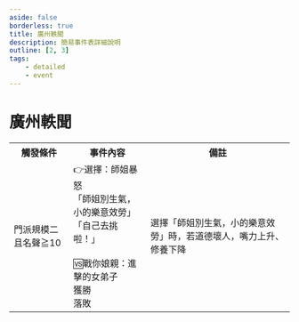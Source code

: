 ```yaml
---
aside: false
borderless: true
title: 廣州軼聞
description: 簡易事件表詳細說明
outline: [2, 3]
tags:
    - detailed
    - event
---
```


# 廣州軼聞

<Table class="timeline-table">
    <tr class="timeline-header">
        <th>觸發條件</th>
        <th>事件內容</th>
        <th>備註</th>
    </tr>
	<tr>
		<td>門派規模二且名聲≧10</td>
		<td>
			👉選擇：師姐暴怒<br>
			<span title="修養+2、性情-1、處世-1、貢獻+20、心相-10">「師姐別生氣，小的樂意效勞」 </span> <br>
			<span title="性情+1、處世+1、修養-1、🆚戰你娘親：進擊的女弟子">「自己去挑啦！」 </span> <br>
			<br>
			🆚戰你娘親：進擊的女弟子 <br>
			<span title="武學+6、唐布衣-1、唐默鈴-1、貢獻-10">獲勝 </span> <br>
			落敗 <br>
		</td>
		<td>
			選擇「師姐別生氣，小的樂意效勞」時，若道德壞人，嘴力上升、修養下降 <br>
		</td>
	</tr>
</table>






